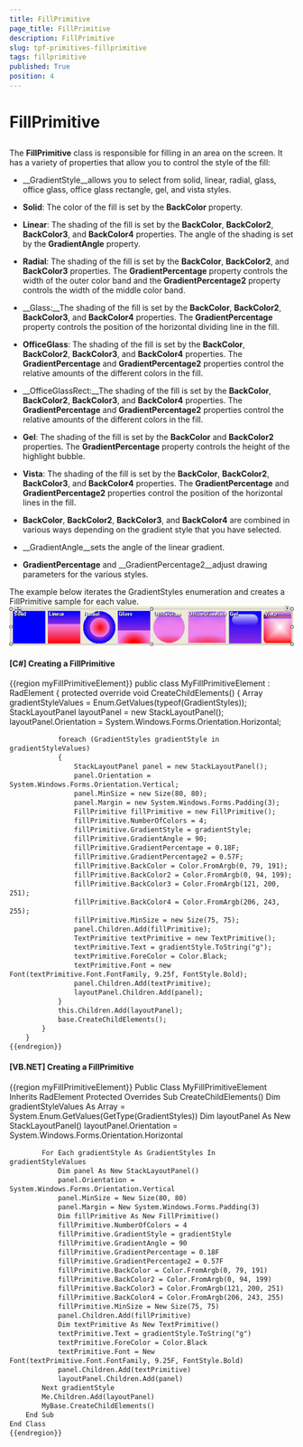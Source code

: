 ```yaml
---
title: FillPrimitive
page_title: FillPrimitive
description: FillPrimitive
slug: tpf-primitives-fillprimitive
tags: fillprimitive
published: True
position: 4
---
```


# FillPrimitive



## 

The __FillPrimitive__ class is responsible for filling in an area on the screen. It has a variety of
          properties that allow you to control the style of the fill:
        

* __GradientStyle__allows you to select from solid, linear, radial, glass, office glass, office glass
            rectangle, gel, and vista styles.
          

* __Solid__: The color of the fill is set by the __BackColor__ property.
          

* __Linear__: The shading of the fill is set by the __BackColor__, 
            __BackColor2__, __BackColor3__, and __BackColor4__ properties. 
            The angle of the shading is set by the __GradientAngle__ property.
          

* __Radial__: The shading of the fill is set by the __BackColor__, 
            __BackColor2__, and __BackColor3__ properties. The 
            __GradientPercentage__ property controls the width of the outer color band and the
            __GradientPercentage2__ property controls the width of the middle color band.
          

* __Glass:__The shading of the fill is set by the __BackColor__, 
            __BackColor2__, __BackColor3__, and __BackColor4__ 
            properties. The __GradientPercentage__ property controls the position of the horizontal dividing line in the fill.
          

* __OfficeGlass__: The shading of the fill is set by the __BackColor__, 
            __BackColor2__, __BackColor3__, and __BackColor4__
            properties. The __GradientPercentage__ and __GradientPercentage2__ properties 
            control the relative amounts of the different colors in the fill.
          

* __OfficeGlassRect:__The shading of the fill is set by the __BackColor__, 
            __BackColor2__, __BackColor3__, and __BackColor4__ 
            properties. The __GradientPercentage__ and __GradientPercentage2__ properties 
            control the relative amounts of the different colors in the fill.
          

* __Gel__: The shading of the fill is set by the __BackColor__ and 
            __BackColor2__ properties. The __GradientPercentage__ property controls the height of the highlight bubble.
          

* __Vista__: The shading of the fill is set by the __BackColor__, 
            __BackColor2__, __BackColor3__, and __BackColor4__ 
            properties. The __GradientPercentage__ and __GradientPercentage2__ properties
            control the position of the horizontal lines in the fill.
          

* __BackColor__, __BackColor2__, __BackColor3__, and 
            __BackColor4__ are combined in various ways depending on the gradient style that you have selected.
          

* __GradientAngle__sets the angle of the linear gradient.
          

* __GradientPercentage__ and __GradientPercentage2__adjust drawing parameters for the various styles.
          

The example below iterates the GradientStyles enumeration and creates a FillPrimitive sample for each value.![tpf-primitives-fillprimitive 001](images/tpf-primitives-fillprimitive001.png)

#### __[C#] Creating a FillPrimitive__

{{region myFillPrimitiveElement}}
	    public class MyFillPrimitiveElement : RadElement
	    {
	        protected override void CreateChildElements()
	        {
	            Array gradientStyleValues = Enum.GetValues(typeof(GradientStyles));
	            StackLayoutPanel layoutPanel = new StackLayoutPanel();
	            layoutPanel.Orientation = System.Windows.Forms.Orientation.Horizontal;
	
	            foreach (GradientStyles gradientStyle in gradientStyleValues)
	            {
	                StackLayoutPanel panel = new StackLayoutPanel();
	                panel.Orientation = System.Windows.Forms.Orientation.Vertical;
	                panel.MinSize = new Size(80, 80);
	                panel.Margin = new System.Windows.Forms.Padding(3);
	                FillPrimitive fillPrimitive = new FillPrimitive();
	                fillPrimitive.NumberOfColors = 4;
	                fillPrimitive.GradientStyle = gradientStyle;
	                fillPrimitive.GradientAngle = 90;
	                fillPrimitive.GradientPercentage = 0.18F;
	                fillPrimitive.GradientPercentage2 = 0.57F;
	                fillPrimitive.BackColor = Color.FromArgb(0, 79, 191);
	                fillPrimitive.BackColor2 = Color.FromArgb(0, 94, 199);
	                fillPrimitive.BackColor3 = Color.FromArgb(121, 200, 251);
	                fillPrimitive.BackColor4 = Color.FromArgb(206, 243, 255);
	                fillPrimitive.MinSize = new Size(75, 75);
	                panel.Children.Add(fillPrimitive);
	                TextPrimitive textPrimitive = new TextPrimitive();
	                textPrimitive.Text = gradientStyle.ToString("g");
	                textPrimitive.ForeColor = Color.Black;
	                textPrimitive.Font = new Font(textPrimitive.Font.FontFamily, 9.25f, FontStyle.Bold);
	                panel.Children.Add(textPrimitive);
	                layoutPanel.Children.Add(panel);
	            }
	            this.Children.Add(layoutPanel);
	            base.CreateChildElements();
	        }
	    }
	{{endregion}}



#### __[VB.NET] Creating a FillPrimitive__

{{region myFillPrimitiveElement}}
	Public Class MyFillPrimitiveElement
	    Inherits RadElement
	    Protected Overrides Sub CreateChildElements()
	        Dim gradientStyleValues As Array = System.Enum.GetValues(GetType(GradientStyles))
	        Dim layoutPanel As New StackLayoutPanel()
	        layoutPanel.Orientation = System.Windows.Forms.Orientation.Horizontal
	
	        For Each gradientStyle As GradientStyles In gradientStyleValues
	            Dim panel As New StackLayoutPanel()
	            panel.Orientation = System.Windows.Forms.Orientation.Vertical
	            panel.MinSize = New Size(80, 80)
	            panel.Margin = New System.Windows.Forms.Padding(3)
	            Dim fillPrimitive As New FillPrimitive()
	            fillPrimitive.NumberOfColors = 4
	            fillPrimitive.GradientStyle = gradientStyle
	            fillPrimitive.GradientAngle = 90
	            fillPrimitive.GradientPercentage = 0.18F
	            fillPrimitive.GradientPercentage2 = 0.57F
	            fillPrimitive.BackColor = Color.FromArgb(0, 79, 191)
	            fillPrimitive.BackColor2 = Color.FromArgb(0, 94, 199)
	            fillPrimitive.BackColor3 = Color.FromArgb(121, 200, 251)
	            fillPrimitive.BackColor4 = Color.FromArgb(206, 243, 255)
	            fillPrimitive.MinSize = New Size(75, 75)
	            panel.Children.Add(fillPrimitive)
	            Dim textPrimitive As New TextPrimitive()
	            textPrimitive.Text = gradientStyle.ToString("g")
	            textPrimitive.ForeColor = Color.Black
	            textPrimitive.Font = New Font(textPrimitive.Font.FontFamily, 9.25F, FontStyle.Bold)
	            panel.Children.Add(textPrimitive)
	            layoutPanel.Children.Add(panel)
	        Next gradientStyle
	        Me.Children.Add(layoutPanel)
	        MyBase.CreateChildElements()
	    End Sub
	End Class
	{{endregion}}


